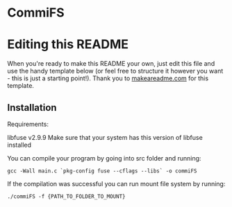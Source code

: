 # CommiFS

# Editing this README

When you're ready to make this README your own, just edit this file and use the handy template below (or feel free to structure it however you want - this is just a starting point!). Thank you to [makeareadme.com](https://www.makeareadme.com/) for this template.



## Installation
Requirements:

libfuse v2.9.9
Make sure that your system has this version of libfuse installed

You can compile your program by going into src folder and running:

```
gcc -Wall main.c `pkg-config fuse --cflags --libs` -o commiFS
```

If the compilation was successful you can run mount file system by running:

```
./commiFS -f {PATH_TO_FOLDER_TO_MOUNT}
```